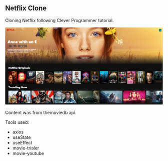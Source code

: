 ## Netflix Clone

Cloning Netflix following Clever Programmer tutorial.

![Design preview for Relaxer App](./preview.png)

Content was from themoviedb api.

Tools used:

- axios
- useState
- useEffect
- movie-trialer
- movie-youtube
